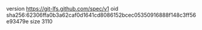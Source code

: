 version https://git-lfs.github.com/spec/v1
oid sha256:62306ffa0b3a62caf0d1641cd8086152bcec05350916888f148c3ff56e93479e
size 3110
